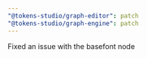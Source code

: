 ```yaml
---
"@tokens-studio/graph-editor": patch
"@tokens-studio/graph-engine": patch
---
```


Fixed an issue with the basefont node
